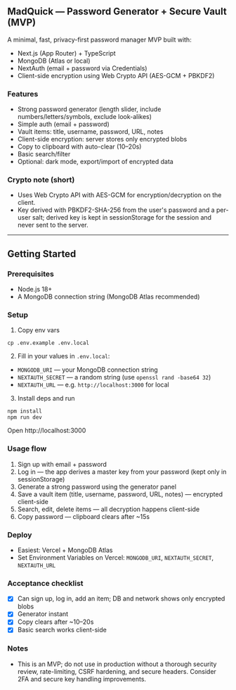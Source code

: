 ## MadQuick — Password Generator + Secure Vault (MVP)

A minimal, fast, privacy-first password manager MVP built with:

- Next.js (App Router) + TypeScript
- MongoDB (Atlas or local)
- NextAuth (email + password via Credentials)
- Client-side encryption using Web Crypto API (AES-GCM + PBKDF2)

### Features

- Strong password generator (length slider, include numbers/letters/symbols, exclude look-alikes)
- Simple auth (email + password)
- Vault items: title, username, password, URL, notes
- Client-side encryption: server stores only encrypted blobs
- Copy to clipboard with auto-clear (10–20s)
- Basic search/filter
- Optional: dark mode, export/import of encrypted data

### Crypto note (short)

- Uses Web Crypto API with AES-GCM for encryption/decryption on the client.
- Key derived with PBKDF2-SHA-256 from the user's password and a per-user salt; derived key is kept in sessionStorage for the session and never sent to the server.

---

## Getting Started

### Prerequisites

- Node.js 18+
- A MongoDB connection string (MongoDB Atlas recommended)

### Setup

1) Copy env vars

```
cp .env.example .env.local
```

2) Fill in your values in `.env.local`:

- `MONGODB_URI` — your MongoDB connection string
- `NEXTAUTH_SECRET` — a random string (use `openssl rand -base64 32`)
- `NEXTAUTH_URL` — e.g. `http://localhost:3000` for local

3) Install deps and run

```
npm install
npm run dev
```

Open http://localhost:3000

### Usage flow

1) Sign up with email + password
2) Log in — the app derives a master key from your password (kept only in sessionStorage)
3) Generate a strong password using the generator panel
4) Save a vault item (title, username, password, URL, notes) — encrypted client-side
5) Search, edit, delete items — all decryption happens client-side
6) Copy password — clipboard clears after ~15s

### Deploy

- Easiest: Vercel + MongoDB Atlas
- Set Environment Variables on Vercel: `MONGODB_URI`, `NEXTAUTH_SECRET`, `NEXTAUTH_URL`

### Acceptance checklist

- [x] Can sign up, log in, add an item; DB and network shows only encrypted blobs
- [x] Generator instant
- [x] Copy clears after ~10–20s
- [x] Basic search works client-side

### Notes

- This is an MVP; do not use in production without a thorough security review, rate-limiting, CSRF hardening, and secure headers. Consider 2FA and secure key handling improvements.
